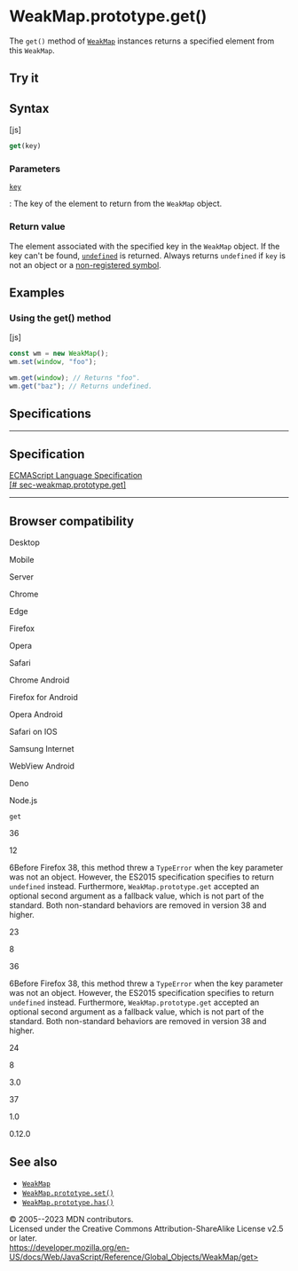 WeakMap.prototype.get()
=======================

 
The `get()` method of [`WeakMap`](../weakmap) instances returns a
specified element from this `WeakMap`.


 
Try it 
------

 



 
Syntax
------

 
 
 
[js]


```js
get(key)
```




 
### Parameters

 

[`key`](#key)

:   The key of the element to return from the `WeakMap` object.



 
### Return value 

 
The element associated with the specified key in the `WeakMap` object.
If the key can\'t be found, [`undefined`](../undefined) is returned.
Always returns `undefined` if `key` is not an object or a
[non-registered
symbol](../symbol#shared_symbols_in_the_global_symbol_registry).



 
Examples
--------


 
### Using the get() method 

 
 
 
[js]


```js
const wm = new WeakMap();
wm.set(window, "foo");

wm.get(window); // Returns "foo".
wm.get("baz"); // Returns undefined.
```




Specifications
--------------

 
  -------------------------------------------------------------------------------------------------------------------------
  Specification
  -------------------------------------------------------------------------------------------------------------------------
  [ECMAScript Language Specification\
  [\#
  sec-weakmap.prototype.get]](https://tc39.es/ecma262/multipage/keyed-collections.html#sec-weakmap.prototype.get)

  -------------------------------------------------------------------------------------------------------------------------


Browser compatibility 
---------------------

 


Desktop

Mobile

Server

Chrome

Edge

Firefox

Opera

Safari

Chrome Android

Firefox for Android

Opera Android

Safari on IOS

Samsung Internet

WebView Android

Deno

Node.js

`get`

36

12

6Before Firefox 38, this method threw a `TypeError` when the key
parameter was not an object. However, the ES2015 specification specifies
to return `undefined` instead. Furthermore, `WeakMap.prototype.get`
accepted an optional second argument as a fallback value, which is not
part of the standard. Both non-standard behaviors are removed in version
38 and higher.

23

8

36

6Before Firefox 38, this method threw a `TypeError` when the key
parameter was not an object. However, the ES2015 specification specifies
to return `undefined` instead. Furthermore, `WeakMap.prototype.get`
accepted an optional second argument as a fallback value, which is not
part of the standard. Both non-standard behaviors are removed in version
38 and higher.

24

8

3.0

37

1.0

0.12.0

 
See also 
--------

 
-   [`WeakMap`](../weakmap)
-   [`WeakMap.prototype.set()`](set)
-   [`WeakMap.prototype.has()`](has)



 
© 2005--2023 MDN contributors.\
Licensed under the Creative Commons Attribution-ShareAlike License v2.5
or later.\
https://developer.mozilla.org/en-US/docs/Web/JavaScript/Reference/Global_Objects/WeakMap/get>

